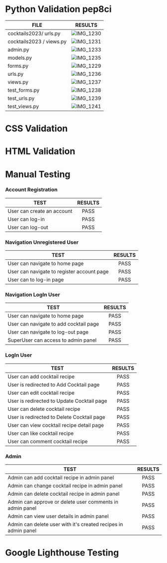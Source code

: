 # Python Validation pep8ci
|     FILE               |  RESULTS  |
|-------------|:-----:|
| cocktails2023/ urls.py | ![IMG_1230](https://github.com/Indrakens/UCD-resume/assets/127971416/736a64c8-b575-40ad-9dc9-73d83b6d5776)|
| cocktails2023 / views.py        | ![IMG_1231](https://github.com/Indrakens/UCD-resume/assets/127971416/3a358713-fdd4-43d5-9280-d279278bec21)|
| admin.py                        | ![IMG_1233](https://github.com/Indrakens/UCD-resume/assets/127971416/19a03123-b303-44c0-b14f-4868a89e8492)|
| models.py                      | ![IMG_1235](https://github.com/Indrakens/UCD-resume/assets/127971416/78e2310e-9ca7-44ea-a014-6883a48925dd)|
| forms.py                       | ![IMG_1229](https://github.com/Indrakens/UCD-resume/assets/127971416/e826f87a-58b6-415f-a40d-c35db2b7dc4a)|
| urls.py                        | ![IMG_1236](https://github.com/Indrakens/UCD-resume/assets/127971416/2c936669-1cc6-499d-b487-42b308b3d278)|
| views.py                       | ![IMG_1237](https://github.com/Indrakens/UCD-resume/assets/127971416/726d0671-eaad-4394-806a-3edf43a5bff8)|
| test_forms.py                  | ![IMG_1238](https://github.com/Indrakens/UCD-resume/assets/127971416/7ce3a19f-0606-47be-90f3-8056cbb4b995)|
| test_urls.py                   | ![IMG_1239](https://github.com/Indrakens/UCD-resume/assets/127971416/2ff8b943-b383-406b-8a26-6868fac3dc79)|
| test_views.py                  | ![IMG_1241](https://github.com/Indrakens/UCD-resume/assets/127971416/ee82d1ee-546e-4469-bc4f-76ce7b5ebb10)|
# CSS Validation
# HTML Validation
# Manual Testing
### Account Registration
|     TEST                    |  RESULTS  |
|-------------|:-----:|
| User can create an account  |    PASS   |
| User can log-in             |    PASS   |
| User can log-out            |    PASS   |
### Navigation Unregistered User
|     TEST                                    |  RESULTS  |
|-------------|:-----:|
| User can navigate to home page              |    PASS   |
| User can navigate to register account page  |    PASS   |
| User can to  log-in page                    |    PASS   |
### Navigation LogIn User
|     TEST                               |  RESULTS  |
|-------------|:-----:|
| User can navigate to home page         |    PASS   |
| User can navigate to add cocktail page |    PASS   |
| User can navigate to log-out page      |    PASS   |
| SuperUser can access to admin panel    |    PASS   |
### LogIn User
|     TEST                                   |  RESULTS  |
|-------------|:-----:|
| User can add cocktail recipe               |    PASS   |
| User is redirected to Add Cocktail page    |    PASS   |
| User can edit cocktail recipe              |    PASS   |
| User is redirected to Update Cocktail page |    PASS   |
| User can delete cocktail recipe            |    PASS   |
| User is redirected to Delete Cocktail page |    PASS   |
| User can view cocktail recipe detail page  |    PASS   |
| User can like cocktail recipe              |    PASS   |
| User can comment cocktail recipe           |    PASS   |
### Admin
|     TEST                                                       |  RESULTS  |
|-------------|:-----:|
| Admin can add cocktail recipe in admin panel                   |    PASS   |
| Admin can change cocktail recipe in admin panel                |    PASS   |
| Admin can delete cocktail recipe in admin panel                |    PASS   |
| Admin can approve or delete user comments in admin panel       |    PASS   |
| Admin can view user details in admin panel                     |    PASS   |
| Admin can delete user with it's created recipes in admin panel |    PASS   |
# Google Lighthouse Testing